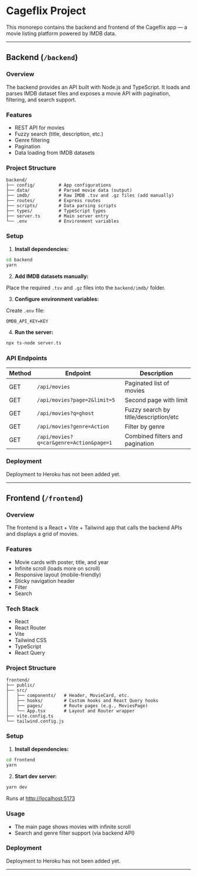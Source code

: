 # Cageflix Project

This monorepo contains the backend and frontend of the Cageflix app — a movie listing platform powered by IMDB data.

---

## Backend (`/backend`)

### Overview

The backend provides an API built with Node.js and TypeScript. It loads and parses IMDB dataset files and exposes a movie API with pagination, filtering, and search support.

### Features

- REST API for movies
- Fuzzy search (title, description, etc.)
- Genre filtering
- Pagination
- Data loading from IMDB datasets

### Project Structure

```
backend/
├── config/         # App configurations
├── data/           # Parsed movie data (output)
├── imdb/           # Raw IMDB .tsv and .gz files (add manually)
├── routes/         # Express routes
├── scripts/        # Data parsing scripts
├── types/          # TypeScript types
├── server.ts       # Main server entry
└── .env            # Environment variables
```

### Setup

1. **Install dependencies:**

```bash
cd backend
yarn
```

2. **Add IMDB datasets manually:**

Place the required `.tsv` and `.gz` files into the `backend/imdb/` folder.

3. **Configure environment variables:**

Create `.env` file:

```env
OMDB_API_KEY=KEY
```

4. **Run the server:**

```bash
npx ts-node server.ts
```

### API Endpoints

| Method | Endpoint                                  | Description                                      |
|--------|-------------------------------------------|--------------------------------------------------|
| GET    | `/api/movies`                             | Paginated list of movies                         |
| GET    | `/api/movies?page=2&limit=5`              | Second page with limit                           |
| GET    | `/api/movies?q=ghost`                     | Fuzzy search by title/description/etc            |
| GET    | `/api/movies?genre=Action`                | Filter by genre                                  |
| GET    | `/api/movies?q=car&genre=Action&page=1`   | Combined filters and pagination                  |

### Deployment

Deployment to Heroku has not been added yet.

---

## Frontend (`/frontend`)

### Overview

The frontend is a React + Vite + Tailwind app that calls the backend APIs and displays a grid of movies.

### Features

- Movie cards with poster, title, and year
- Infinite scroll (loads more on scroll)
- Responsive layout (mobile-friendly)
- Sticky navigation header
- Filter
- Search

### Tech Stack

- React
- React Router
- Vite
- Tailwind CSS
- TypeScript
- React Query

### Project Structure

```
frontend/
├── public/
├── src/
│   ├── components/   # Header, MovieCard, etc.
│   ├── hooks/        # Custom hooks and React Query hooks
│   ├── pages/        # Route pages (e.g., MoviesPage)
│   └── App.tsx       # Layout and Router wrapper
├── vite.config.ts
└── tailwind.config.js
```

### Setup

1. **Install dependencies:**

```bash
cd frontend
yarn
```

2. **Start dev server:**

```bash
yarn dev
```

Runs at [http://localhost:5173](http://localhost:5173)

### Usage

- The main page shows movies with infinite scroll
- Search and genre filter support (via backend API)

### Deployment

Deployment to Heroku has not been added yet.

---
